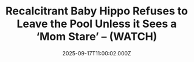 ---
title: "Recalcitrant Baby Hippo Refuses to Leave the Pool Unless it Sees a ‘Mom Stare’ – (WATCH)"
date: 2025-09-17T11:00:02.000Z
category: Human Kindness
externalLink: "https://www.goodnewsnetwork.org/recalcitrant-baby-hippo-refuses-to-leave-the-pool-unless-it-sees-a-mom-stare-watch/"
image: ""
excerpt: "At a zoo in Kansas, keepers were having trouble with a slippery, recalcitrant, baby pygmy hippopotamus who didn’t want to get out of the pool. It’s something they deal with every day, but in a viral video shared by the zoo, they demonstrate the best way to resolve the situation: calling his mother. It amassed […] The post Recalcitrant Baby…"
---